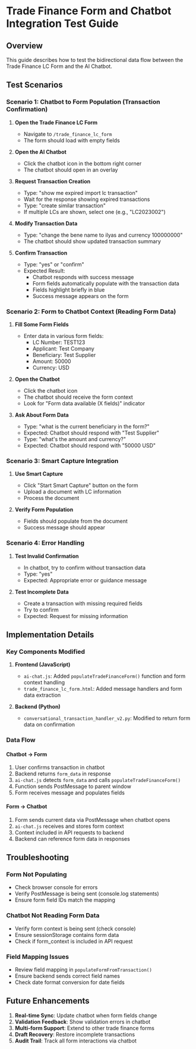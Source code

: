 # Trade Finance Form and Chatbot Integration Test Guide

## Overview
This guide describes how to test the bidirectional data flow between the Trade Finance LC Form and the AI Chatbot.

## Test Scenarios

### Scenario 1: Chatbot to Form Population (Transaction Confirmation)

1. **Open the Trade Finance LC Form**
   - Navigate to `/trade_finance_lc_form`
   - The form should load with empty fields

2. **Open the AI Chatbot**
   - Click the chatbot icon in the bottom right corner
   - The chatbot should open in an overlay

3. **Request Transaction Creation**
   - Type: "show me expired import lc transaction"
   - Wait for the response showing expired transactions
   - Type: "create similar transaction"
   - If multiple LCs are shown, select one (e.g., "LC2023002")

4. **Modify Transaction Data**
   - Type: "change the bene name to ilyas and currency 100000000"
   - The chatbot should show updated transaction summary

5. **Confirm Transaction**
   - Type: "yes" or "confirm"
   - Expected Result:
     - Chatbot responds with success message
     - Form fields automatically populate with the transaction data
     - Fields highlight briefly in blue
     - Success message appears on the form

### Scenario 2: Form to Chatbot Context (Reading Form Data)

1. **Fill Some Form Fields**
   - Enter data in various form fields:
     - LC Number: TEST123
     - Applicant: Test Company
     - Beneficiary: Test Supplier
     - Amount: 50000
     - Currency: USD

2. **Open the Chatbot**
   - Click the chatbot icon
   - The chatbot should receive the form context
   - Look for "Form data available (X fields)" indicator

3. **Ask About Form Data**
   - Type: "what is the current beneficiary in the form?"
   - Expected: Chatbot should respond with "Test Supplier"
   - Type: "what's the amount and currency?"
   - Expected: Chatbot should respond with "50000 USD"

### Scenario 3: Smart Capture Integration

1. **Use Smart Capture**
   - Click "Start Smart Capture" button on the form
   - Upload a document with LC information
   - Process the document

2. **Verify Form Population**
   - Fields should populate from the document
   - Success message should appear

### Scenario 4: Error Handling

1. **Test Invalid Confirmation**
   - In chatbot, try to confirm without transaction data
   - Type: "yes"
   - Expected: Appropriate error or guidance message

2. **Test Incomplete Data**
   - Create a transaction with missing required fields
   - Try to confirm
   - Expected: Request for missing information

## Implementation Details

### Key Components Modified

1. **Frontend (JavaScript)**
   - `ai-chat.js`: Added `populateTradeFinanceForm()` function and form context handling
   - `trade_finance_lc_form.html`: Added message handlers and form data extraction

2. **Backend (Python)**
   - `conversational_transaction_handler_v2.py`: Modified to return form data on confirmation

### Data Flow

#### Chatbot → Form
1. User confirms transaction in chatbot
2. Backend returns `form_data` in response
3. `ai-chat.js` detects `form_data` and calls `populateTradeFinanceForm()`
4. Function sends PostMessage to parent window
5. Form receives message and populates fields

#### Form → Chatbot
1. Form sends current data via PostMessage when chatbot opens
2. `ai-chat.js` receives and stores form context
3. Context included in API requests to backend
4. Backend can reference form data in responses

## Troubleshooting

### Form Not Populating
- Check browser console for errors
- Verify PostMessage is being sent (console.log statements)
- Ensure form field IDs match the mapping

### Chatbot Not Reading Form Data
- Verify form context is being sent (check console)
- Ensure sessionStorage contains form data
- Check if form_context is included in API request

### Field Mapping Issues
- Review field mapping in `populateFormFromTransaction()`
- Ensure backend sends correct field names
- Check date format conversion for date fields

## Future Enhancements

1. **Real-time Sync**: Update chatbot when form fields change
2. **Validation Feedback**: Show validation errors in chatbot
3. **Multi-form Support**: Extend to other trade finance forms
4. **Draft Recovery**: Restore incomplete transactions
5. **Audit Trail**: Track all form interactions via chatbot